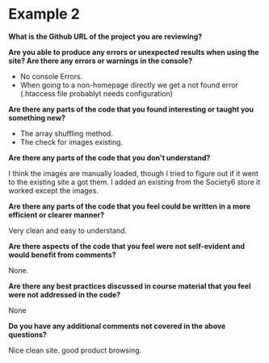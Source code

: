 # Example 2
**What is the Github URL of the project you are reviewing?**


**Are you able to produce any errors or unexpected results when using the site? Are there any errors or warnings in the console?**

 - No console Errors.
 - When going to a non-homepage directly we get a not found error (.htaccess file probablyt needs configuration)

**Are there any parts of the code that you found interesting or taught you something new?**

- The array shuffling method. 
- The check for images existing.

**Are there any parts of the code that you don't understand?**

I think the images are manually loaded, though I tried to figure out if it went to the existing site a got them.  I added an existing from the Society6 store it worked except the images. 

**Are there any parts of the code that you feel could be written in a more efficient or clearer manner?**

Very clean and easy to understand.

**Are there aspects of the code that you feel were not self-evident and would benefit from comments?**

None. 

**Are there any best practices discussed in course material that you feel were not addressed in the code?**

None

**Do you have any additional comments not covered in the above questions?**

Nice clean site.  good product browsing. 